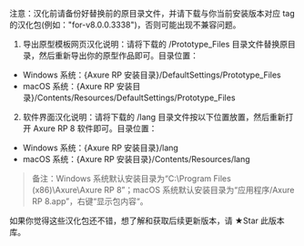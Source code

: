 注意：汉化前请备份好替换前的原目录文件，并请下载与你当前安装版本对应 tag 的汉化包(例如："for-v8.0.0.3338")，否则可能出现不兼容问题。
1. 导出原型模板网页汉化说明：请将下载的 /Prototype_Files 目录文件替换原目录，然后重新导出你的原型作品即可。目录位置：
- Windows 系统：{Axure RP 安装目录}/DefaultSettings/Prototype_Files
- macOS 系统：{Axure RP 安装目录}/Contents/Resources/DefaultSettings/Prototype_Files

2. 软件界面汉化说明：请将下载的 /lang 目录文件按以下位置放置，然后重新打开 Axure RP 8 软件即可。目录位置：
- Windows 系统：{Axure RP 安装目录}/lang
- macOS 系统：{Axure RP 安装目录}/Contents/Resources/lang

> 备注：Windows 系统默认安装目录为“C:\Program Files (x86)\Axure\Axure RP 8”；macOS 系统默认安装目录为“应用程序/Axure RP 8.app”，右键“显示包内容“。

如果你觉得这些汉化包还不错，想了解和获取后续更新版本，请 ★Star 此版本库。
